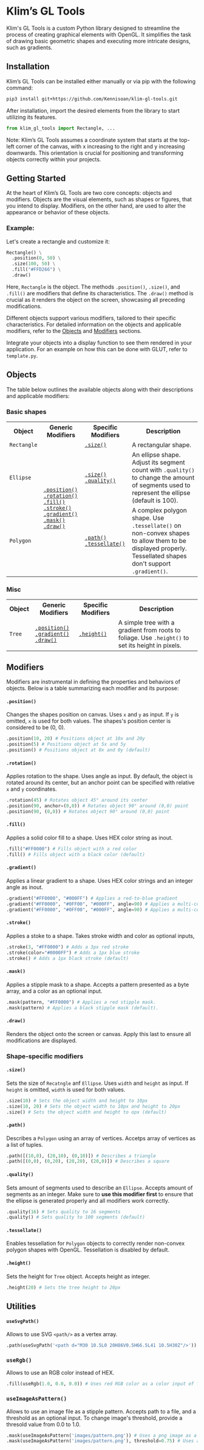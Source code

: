 # Klim’s GL Tools

Klim's GL Tools is a custom Python library designed to streamline the process of creating graphical elements with OpenGL. It simplifies the task of drawing basic geometric shapes and executing more intricate designs, such as gradients.

## Installation

Klim’s GL Tools can be installed either manually or via pip with the following command:
```bash
pip3 install git+https://github.com/Kennisoan/klim-gl-tools.git
```
After installation, import the desired elements from the library to start utilizing its features.
```python
from klim_gl_tools import Rectangle, ...
```

Note: Klim’s GL Tools assumes a coordinate system that starts at the top-left corner of the canvas, with x increasing to the right and y increasing downwards. This orientation is crucial for positioning and transforming objects correctly within your projects.


## Getting Started

At the heart of Klim’s GL Tools are two core concepts: objects and modifiers. Objects are the visual elements, such as shapes or figures, that you intend to display. Modifiers, on the other hand, are used to alter the appearance or behavior of these objects.

### Example:
Let's create a rectangle and customize it:
```python
Rectangle() \
  .position(0, 50) \
  .size(100, 50) \
  .fill("#FFD266") \
  .draw()
```
Here, `Rectangle` is the object. The methods `.position()`, `.size()`, and `.fill()` are modifiers that define its characteristics. The `.draw()` method is crucial as it renders the object on the screen, showcasing all preceding modifications.

Different objects support various modifiers, tailored to their specific characteristics. For detailed information on the objects and applicable modifiers, refer to the [Objects](#objects) and [Modifiers](#modifiers) sections.

Integrate your objects into a display function to see them rendered in your application. For an example on how this can be done with GLUT, refer to `template.py`.

## Objects

The table below outlines the available objects along with their descriptions and applicable modifiers:

### Basic shapes

<table>
  <tr>
    <th>Object</th>
    <th>Generic Modifiers</th>
    <th>Specific Modifiers</th>
    <th>Description</th>
  </tr>
  <tr>
    <td><code>Rectangle</code></td>
    <td rowspan="3">
      <a href="#position"><code>.position()</code></a><br>
      <a href="#rotation"><code>.rotation()</code></a><br>
      <a href="#fill"><code>.fill()</code></a><br>
      <a href="#stroke"><code>.stroke()</code></a><br>
      <a href="#gradient"><code>.gradient()</code></a><br>
      <a href="#mask"><code>.mask()</code></a><br>
      <a href="#draw"><code>.draw()</code></a>
    </td>
    <td><a href="#size"><code>.size()</code></a></td>
    <td>A rectangular shape.</td>
  </tr>
  <tr>
    <td><code>Ellipse</code></td>
    <td>
      <a href="#size"><code>.size()</code></a><br>
      <a href="#quality"><code>.quality()</code></a>
    </td>
    <td>An ellipse shape. Adjust its segment count with <code>.quality()</code> to change the amount of segments used to represent the ellipse (default is 100).</td>
  </tr>
  <tr>
    <td><code>Polygon</code></td>
    <td>
      <a href="#path"><code>.path()</code></a><br>
      <a href="#tessellate"><code>.tessellate()</code></a>
    </td>
    <td>A complex polygon shape. Use <code>.tessellate()</code> on non-convex shapes to allow them to be displayed properly. Tessellated shapes don't support <code>.gradient()</code>.</td>
  </tr>
</table>

### Misc

<table>
  <tr>
    <th>Object</th>
    <th>Generic Modifiers</th>
    <th>Specific Modifiers</th>
    <th>Description</th>
  </tr>
  <tr>
    <td><code>Tree</code></td>
    <td>
      <a href="#position"><code>.position()</code></a><br>
      <a href="#gradient"><code>.gradient()</code></a><br>
      <a href="#draw"><code>.draw()</code></a>
    </td>
    <td><a href="#height"><code>.height()</code></a></td>
    <td>A simple tree with a gradient from roots to foliage. Use <code>.height()</code> to set its height in pixels.</td>
  </tr>
</table>

## Modifiers

Modifiers are instrumental in defining the properties and behaviors of objects. Below is a table summarizing each modifier and its purpose:

#### `.position()`
Changes the shapes position on canvas. Uses `x` and `y` as input. If `y` is omitted, `x` is used for both values. The shapes's position center is considered to be (0, 0).
```python
.position(10, 20) # Positions object at 10x and 20y
.position(5) # Positions object at 5x and 5y
.position() # Positions object at 0x and 0y (default)
```

#### `.rotation()`
Applies rotation to the shape. Uses angle as input. By default, the object is rotated around its center, but an anchor point can be specified with relative `x` and `y` coordinates.
```python
.rotation(45) # Rotates object 45° around its center
.position(90, anchor=(0,0)) # Rotates object 90° around (0,0) point
.position(90, (0,0)) # Rotates object 90° around (0,0) point
```

#### `.fill()`
Applies a solid color fill to a shape. Uses HEX color string as inout.
```python
.fill("#FF0000") # Fills object with a red color
.fill() # Fills object with a black color (default)
```

#### `.gradient()`
Applies a linear gradient to a shape. Uses HEX color strings and an integer angle as inout.
```python
.gradient("#FF0000", "#000FF") # Applies a red-to-blue gradient
.gradient("#FF0000", "#0FF00", "#000FF", angle=90) # Applies a multi-color gradient
.gradient("#FF0000", "#0FF00", "#000FF", angle=90) # Applies a multi-color gradient, rotated by 90 degrees
```

#### `.stroke()`
Applies a stoke to a shape. Takes stroke width and color as optional inputs,
```python
.stroke(3, "#FF0000") # Adds a 3px red stroke
.stroke(color="#0000FF") # Adds a 1px blue stroke
.stroke() # Adds a 1px black stroke (default)
```

#### `.mask()`
Applies a stipple mask to a shape. Accepts a pattern presented as a byte array, and a color as an optional input.
```python
.mask(pattern, "#FF0000") # Applies a red stipple mask.
.mask(pattern) # Applies a black stipple mask (default).
```

#### `.draw()`
Renders the object onto the screen or canvas. Apply this last to ensure all modifications are displayed.

### Shape-specific modifiers

#### `.size()`
Sets the size of `Recatngle` anf `Ellipse`. Uses `width` and `height` as input. If `height` is omitted, `width` is used for both values.
```python
.size(10) # Sets the object width and height to 10px
.size(10, 20) # Sets the object width to 10px and height to 20px
.size() # Sets the object width and height to opx (default)
```

#### `.path()`
Describes a `Polygon` using an array of vertices. Accetps array of vertices as a list of tuples.
```python
.path([(10,0), (20,10), (0,10)]) # Describes a triangle
.path([(0,0), (0,20), (20,20), (20,0)]) # Describes a square
```

#### `.quality()`
Sets amount of segments used to describe an `Ellipse`. Accepts amount of segments as an integer. Make sure to __use this modifier first__ to ensure that the ellipse is generated properly and all modifiers work correctly.
```python
.quality(16) # Sets quality to 16 segments
.quality() # Sets quality to 100 segments (default)
```

#### `.tessellate()`
Enables tessellation for `Polygon` objects to correctly render non-convex polygon shapes with OpenGL. Tessellation is disabled by default.

#### `.height()`
Sets the height for `Tree` object. Accepts height as integer.
```python
.height(20) # Sets the tree height to 20px
```

## Utilities

#### `useSvgPath()`
Allows to use SVG `<path/>` as a vertex array.
```python
.path(useSvgPath('<path d="M30 10.5L0 20H86V0.5H66.5L41 10.5H30Z"/>')) # Uses SVG path as vertex array input of `.path()`
```

### `useRgb()`
Allows to use an RGB color instead of HEX.
```python
.fill(useRgb(1.0, 0.0, 0.0)) # Uses red RGB color as a color input of fill
```

### `useImageAsPattern()`
Allows to use an image file as a stipple pattern. Accepts path to a file, and a threshold as an optional input. To change image's threshold, provide a thresold value from 0.0 to 1.0.
```python
.mask(useImageAsPattern('images/pattern.png')) # Uses a png image as a stipple pattern
.mask(useImageAsPattern('images/pattern.png'), threshold=0.75) # Uses a png image as a stipple pattern with a 75% threshold
```
